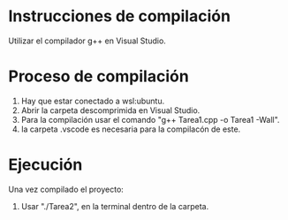 # Instrucciones de compilación

Utilizar el compilador g++ en Visual Studio.

# Proceso de compilación

1. Hay que estar conectado a wsl:ubuntu.
2. Abrir la carpeta descomprimida en Visual Studio.
3. Para la compilación usar el comando "g++ Tarea1.cpp -o Tarea1 -Wall".
4. la carpeta .vscode es necesaria para la compilacón de este.

# Ejecución

Una vez compilado el proyecto:

1. Usar "./Tarea2", en la terminal dentro de la carpeta.



